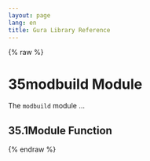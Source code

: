 ```yaml
---
layout: page
lang: en
title: Gura Library Reference
---
```


{% raw %}
<h1><span class="caption-index-1">35</span><a name="anchor-35"></a>modbuild Module</h1>
<p>
The <code>modbuild</code> module ...
</p>
<h2><span class="caption-index-2">35.1</span><a name="anchor-35-1"></a>Module Function</h2>
<p />

{% endraw %}
